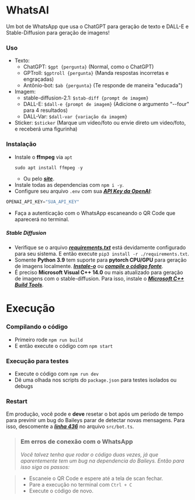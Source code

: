 ﻿# WhatsAI

Um bot de WhatsApp que usa o ChatGPT para geração de texto e DALL-E e Stable-Diffusion para geração de imagens!

### Uso

- Texto: 
    - ChatGPT: `$gpt {pergunta}` (Normal, como o ChatGPT)
    - GPTroll: `$gptroll {pergunta}` (Manda respostas incorretas e engraçadas)
    - Antônio-bot: `$ab {pergunta}` (Te responde de maneira "educada")
- Imagem: 
    - stable-diffusion-2.1: `$stab-diff {prompt de imagem}`
    - DALL-E: `$dall-e {prompt de imagem}` (Adicione o argumento "--four" para 4 resultados)
    - DALL-Var: `$dall-var {variação da imagem}`
- Sticker: `$sticker` (Marque um video/foto ou envie direto um video/foto, e receberá uma figurinha)

### Instalação

- Instale o **ffmpeg** via `apt`
    ```s
    sudo apt install ffmpeg -y
    ``` 
    - Ou pelo [***site***](https://ffmpeg.org/download.html).
- Instale todas as dependencias com `npm i -y`.
- Configure seu arquivo `.env` com sua [***API Key da OpenAI***](https://beta.openai.com/account/api-keys):

```s
OPENAI_API_KEY="SUA_API_KEY"
```

- Faça a autenticação com o WhatsApp escaneando o QR Code que aparecerá no terminal.
##### Stable Diffusion
- Verifique se o arquivo [***requirements.txt***](https://github.com/wesuRage/WhatsAI/blob/main/requirements.txt) está devidamente configurado para seu sistema. E então execute `pip3 install -r ./requirements.txt`.
- Somente **Python 3.9** tem suporte para **pytorch CPU/GPU** para geração de imagens localmente. [***Instale-o***](https://www.python.org/downloads/release/python-390/) ou [***compile o código fonte***](https://github.com/python/cpython/tree/3.9).
- É preciso **Microsoft Visual C++ 14.0** ou mais atualizado para geração de imagens com o stable-diffusion. Para isso, instale o [***Microsoft C++ Build Tools***](https://visualstudio.microsoft.com/visual-cpp-build-tools/).

# Execução

### Compilando o código
- Primeiro rode `npm run build`
- E então execute o código com `npm start`

### Execução para testes
- Execute o código com `npm run dev`
- Dê uma olhada nos scripts do `package.json` para testes isolados ou debugs

### Restart

Em produção, você pode e **deve** resetar o bot após um período de tempo para previnir um bug do Baileys parar de detectar novas mensagens. Para isso, descomente a [***linha 436***](https://github.com/wesuRage/WhatsAI/blob/6458aa9aab667c154fe29bd9b56e0fc7a7422ca8/src/bot.ts#L436) no arquivo `src/bot.ts`.

> ### Em erros de conexão com o WhatsApp
> *Você talvez tenha que rodar o código duas vezes, já que aparentemente tem um bug na dependencia do Baileys. Então para isso siga os passos:*

> - Escaneie o QR Code e espere até a tela de scan fechar.
> - Pare a execução no terminal com `Ctrl + C`
> - Execute o código de novo.
